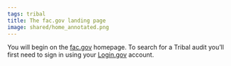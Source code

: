 ```yaml
---
tags: tribal
title: The fac.gov landing page
image: shared/home_annotated.png
---
```


You will begin on the [fac.gov](http://fac.gov) homepage. To search for a Tribal audit you’ll first need to sign in using your [Login.gov](http://login.gov/) account.
